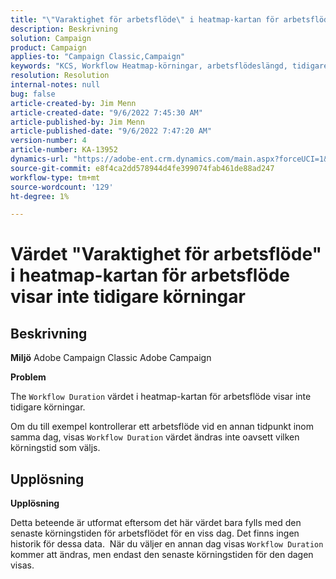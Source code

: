 ```yaml
---
title: "\"Varaktighet för arbetsflöde\" i heatmap-kartan för arbetsflöde visar inte tidigare körningar"
description: Beskrivning
solution: Campaign
product: Campaign
applies-to: "Campaign Classic,Campaign"
keywords: "KCS, Workflow Heatmap-körningar, arbetsflödeslängd, tidigare körningar, Adobe Campaign"
resolution: Resolution
internal-notes: null
bug: false
article-created-by: Jim Menn
article-created-date: "9/6/2022 7:45:30 AM"
article-published-by: Jim Menn
article-published-date: "9/6/2022 7:47:20 AM"
version-number: 4
article-number: KA-13952
dynamics-url: "https://adobe-ent.crm.dynamics.com/main.aspx?forceUCI=1&pagetype=entityrecord&etn=knowledgearticle&id=026920e0-b72d-ed11-9db1-0022480866ad"
source-git-commit: e8f4ca2dd578944d4fe399074fab461de88ad247
workflow-type: tm+mt
source-wordcount: '129'
ht-degree: 1%

---
```


# Värdet &quot;Varaktighet för arbetsflöde&quot; i heatmap-kartan för arbetsflöde visar inte tidigare körningar

## Beskrivning


<b>Miljö</b>
Adobe Campaign Classic Adobe Campaign

<b>Problem</b>

The `Workflow Duration` värdet i heatmap-kartan för arbetsflöde visar inte tidigare körningar.

Om du till exempel kontrollerar ett arbetsflöde vid en annan tidpunkt inom samma dag, visas `Workflow Duration` värdet ändras inte oavsett vilken körningstid som väljs.


## Upplösning


<b>Upplösning</b>

Detta beteende är utformat eftersom det här värdet bara fylls med den senaste körningstiden för arbetsflödet för en viss dag.
Det finns ingen historik för dessa data. 
När du väljer en annan dag visas `Workflow Duration` kommer att ändras, men endast den senaste körningstiden för den dagen visas.


